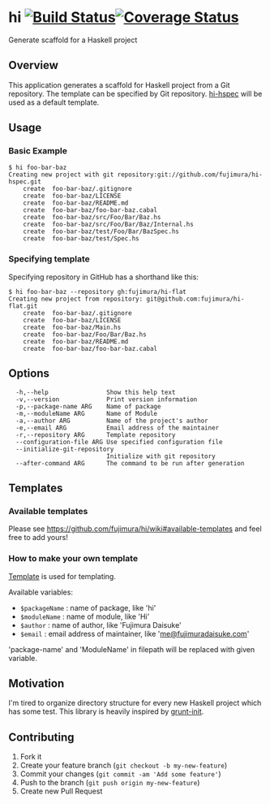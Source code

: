 hi [![Build Status](https://travis-ci.org/fujimura/hi.svg?branch=master)](https://travis-ci.org/fujimura/hi)[![Coverage Status](https://img.shields.io/coveralls/fujimura/hi.svg)](https://coveralls.io/r/fujimura/hi?branch=master)
===========

Generate scaffold for a Haskell project

## Overview

This application generates a scaffold for Haskell project from a Git repository.
The template can be specified by Git repository. [hi-hspec](https://github.com/fujimura/hi-hspec) will be used as a default template.

## Usage

### Basic Example

```
$ hi foo-bar-baz
Creating new project with git repository:git://github.com/fujimura/hi-hspec.git
    create  foo-bar-baz/.gitignore
    create  foo-bar-baz/LICENSE
    create  foo-bar-baz/README.md
    create  foo-bar-baz/foo-bar-baz.cabal
    create  foo-bar-baz/src/Foo/Bar/Baz.hs
    create  foo-bar-baz/src/Foo/Bar/Baz/Internal.hs
    create  foo-bar-baz/test/Foo/Bar/BazSpec.hs
    create  foo-bar-baz/test/Spec.hs
```

### Specifying template

Specifying repository in GitHub has a shorthand like this:

```
$ hi foo-bar-baz --repository gh:fujimura/hi-flat
Creating new project from repository: git@github.com:fujimura/hi-flat.git
    create  foo-bar-baz/.gitignore
    create  foo-bar-baz/LICENSE
    create  foo-bar-baz/Main.hs
    create  foo-bar-baz/Foo/Bar/Baz.hs
    create  foo-bar-baz/README.md
    create  foo-bar-baz/foo-bar-baz.cabal
```

## Options

```
  -h,--help                Show this help text
  -v,--version             Print version information
  -p,--package-name ARG    Name of package
  -m,--moduleName ARG      Name of Module
  -a,--author ARG          Name of the project's author
  -e,--email ARG           Email address of the maintainer
  -r,--repository ARG      Template repository
  --configuration-file ARG Use specified configuration file
  --initialize-git-repository
                           Initialize with git repository
  --after-command ARG      The command to be run after generation
```

## Templates

### Available templates

Please see https://github.com/fujimura/hi/wiki#available-templates and feel free to add yours!

### How to make your own template

[Template](http://hackage.haskell.org/package/template) is used for templating.

Available variables:

- `$packageName` : name of package, like 'hi'
- `$moduleName` : name of module, like 'Hi'
- `$author` : name of author, like 'Fujimura Daisuke'
- `$email` : email address of maintainer, like 'me@fujimuradaisuke.com'

'package-name' and 'ModuleName' in filepath will be replaced with given variable.

## Motivation

I'm tired to organize directory structure for every new Haskell project which has some test.
This library is heavily inspired by [grunt-init](https://github.com/gruntjs/grunt-init).

## Contributing

1. Fork it
2. Create your feature branch (`git checkout -b my-new-feature`)
3. Commit your changes (`git commit -am 'Add some feature'`)
4. Push to the branch (`git push origin my-new-feature`)
5. Create new Pull Request
